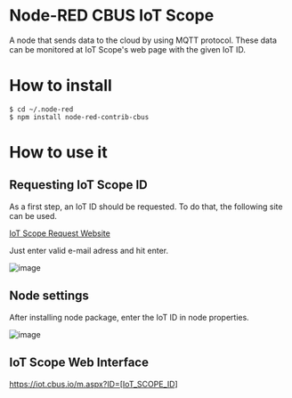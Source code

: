 # Node-RED CBUS IoT Scope 

A node that sends data to the cloud by using MQTT protocol. These data can be monitored at IoT Scope's web page with the given IoT ID.

# How to install

    $ cd ~/.node-red
    $ npm install node-red-contrib-cbus
    
# How to use it

## Requesting IoT Scope ID

As a first step, an IoT ID should be requested. To do that, the following site can be used.

[IoT Scope Request Website](https://iot.cbus.io/license)

Just enter valid e-mail adress and hit enter. 

![image](https://user-images.githubusercontent.com/84990490/129736302-6bd64e09-3068-44de-92f7-c7397e5978c3.png)

## Node settings

After installing node package, enter the IoT ID in node properties.

![image](https://user-images.githubusercontent.com/84990490/129741161-f743939a-652d-4c5c-8f48-6bda28cfdf41.png)

## IoT Scope Web Interface

https://iot.cbus.io/m.aspx?ID=[IoT_SCOPE_ID]
